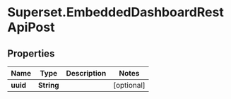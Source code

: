 # Superset.EmbeddedDashboardRestApiPost

## Properties
Name | Type | Description | Notes
------------ | ------------- | ------------- | -------------
**uuid** | **String** |  | [optional] 
